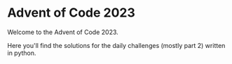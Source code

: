 # Advent of Code 2023

Welcome to the Advent of Code 2023.

Here you'll find the solutions for the daily challenges (mostly part 2) written in python.
